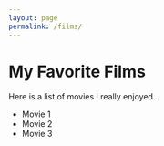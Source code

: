```yaml
---
layout: page
permalink: /films/
---
```


# My Favorite Films

Here is a list of movies I really enjoyed.

* Movie 1
* Movie 2
* Movie 3
